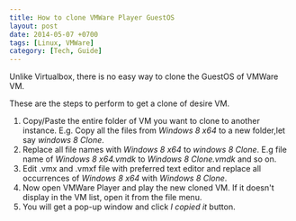 ```yaml
---
title: How to clone VMWare Player GuestOS
layout: post
date: 2014-05-07 +0700
tags: [Linux, VMWare] 
category: [Tech, Guide]
---
```


Unlike Virtualbox, there is no easy way to clone the GuestOS of VMWare VM.

These are the steps to perform to get a clone of desire VM.

1.  Copy/Paste the entire folder of VM you want to clone to another instance. E.g. Copy all the files from *Windows 8 x64* to a new folder,let say *windows 8 Clone*.
2. Replace all file names with *Windows 8 x64* to *windows 8 Clone*. E.g file name of *Windows 8 x64.vmdk* to *Windows 8 Clone.vmdk* and so on.
3. Edit .vmx and .vmxf file with preferred text editor and replace all occurrences of *Windows 8 x64* with *Windows 8 Clone*.
4. Now open VMWare Player and play the new cloned VM. If it doesn't display in the VM list, open it from the file menu.
5. You will get a pop-up window and click *I copied it* button. 

